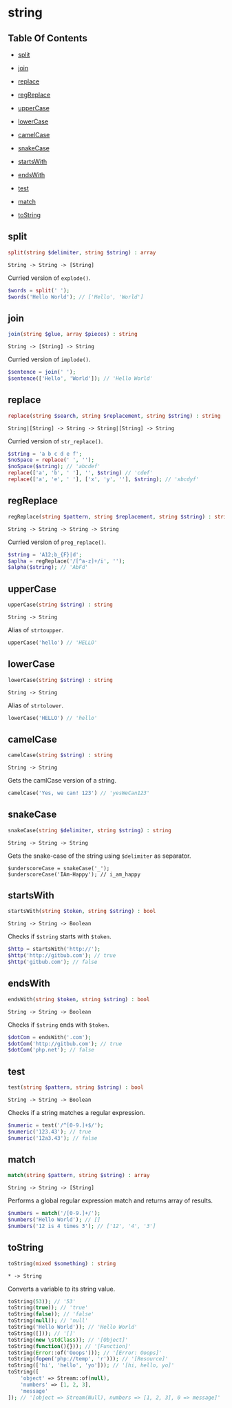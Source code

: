 # string

## Table Of Contents

- [split](https://github.com/tarsana/functional/blob/master/docs/string.md#split)

- [join](https://github.com/tarsana/functional/blob/master/docs/string.md#join)

- [replace](https://github.com/tarsana/functional/blob/master/docs/string.md#replace)

- [regReplace](https://github.com/tarsana/functional/blob/master/docs/string.md#regReplace)

- [upperCase](https://github.com/tarsana/functional/blob/master/docs/string.md#upperCase)

- [lowerCase](https://github.com/tarsana/functional/blob/master/docs/string.md#lowerCase)

- [camelCase](https://github.com/tarsana/functional/blob/master/docs/string.md#camelCase)

- [snakeCase](https://github.com/tarsana/functional/blob/master/docs/string.md#snakeCase)

- [startsWith](https://github.com/tarsana/functional/blob/master/docs/string.md#startsWith)

- [endsWith](https://github.com/tarsana/functional/blob/master/docs/string.md#endsWith)

- [test](https://github.com/tarsana/functional/blob/master/docs/string.md#test)

- [match](https://github.com/tarsana/functional/blob/master/docs/string.md#match)

- [toString](https://github.com/tarsana/functional/blob/master/docs/string.md#toString)

## split

```php
split(string $delimiter, string $string) : array
```

```
String -> String -> [String]
```

Curried version of `explode()`.
```php
$words = split(' ');
$words('Hello World'); // ['Hello', 'World']
```

## join

```php
join(string $glue, array $pieces) : string
```

```
String -> [String] -> String
```

Curried version of `implode()`.
```php
$sentence = join(' ');
$sentence(['Hello', 'World']); // 'Hello World'
```

## replace

```php
replace(string $search, string $replacement, string $string) : string
```

```
String|[String] -> String -> String|[String] -> String
```

Curried version of `str_replace()`.
```php
$string = 'a b c d e f';
$noSpace = replace(' ', '');
$noSpace($string); // 'abcdef'
replace(['a', 'b', ' '], '', $string) // 'cdef'
replace(['a', 'e', ' '], ['x', 'y', ''], $string); // 'xbcdyf'
```

## regReplace

```php
regReplace(string $pattern, string $replacement, string $string) : string
```

```
String -> String -> String -> String
```

Curried version of `preg_replace()`.
```php
$string = 'A12;b_{F}|d';
$aplha = regReplace('/[^a-z]+/i', '');
$alpha($string); // 'AbFd'
```

## upperCase

```php
upperCase(string $string) : string
```

```
String -> String
```

Alias of `strtoupper`.
```php
upperCase('hello') // 'HELLO'
```

## lowerCase

```php
lowerCase(string $string) : string
```

```
String -> String
```

Alias of `strtolower`.
```php
lowerCase('HELLO') // 'hello'
```

## camelCase

```php
camelCase(string $string) : string
```

```
String -> String
```

Gets the camlCase version of a string.
```php
camelCase('Yes, we can! 123') // 'yesWeCan123'
```

## snakeCase

```php
snakeCase(string $delimiter, string $string) : string
```

```
String -> String -> String
```

Gets the snake-case of the string using `$delimiter` as separator.
```
$underscoreCase = snakeCase('_');
$underscoreCase('IAm-Happy'); // i_am_happy
```

## startsWith

```php
startsWith(string $token, string $string) : bool
```

```
String -> String -> Boolean
```

Checks if `$string` starts with `$token`.
```php
$http = startsWith('http://');
$http('http://gitbub.com'); // true
$http('gitbub.com'); // false
```

## endsWith

```php
endsWith(string $token, string $string) : bool
```

```
String -> String -> Boolean
```

Checks if `$string` ends with `$token`.
```php
$dotCom = endsWith('.com');
$dotCom('http://gitbub.com'); // true
$dotCom('php.net'); // false
```

## test

```php
test(string $pattern, string $string) : bool
```

```
String -> String -> Boolean
```

Checks if a string matches a regular expression.
```php
$numeric = test('/^[0-9.]+$/');
$numeric('123.43'); // true
$numeric('12a3.43'); // false
```

## match

```php
match(string $pattern, string $string) : array
```

```
String -> String -> [String]
```

Performs a global regular expression match
and returns array of results.
```php
$numbers = match('/[0-9.]+/');
$numbers('Hello World'); // []
$numbers('12 is 4 times 3'); // ['12', '4', '3']
```

## toString

```php
toString(mixed $something) : string
```

```
* -> String
```

Converts a variable to its string value.
```php
toString(53)); // '53'
toString(true)); // 'true'
toString(false)); // 'false'
toString(null)); // 'null'
toString('Hello World')); // 'Hello World'
toString([])); // '[]'
toString(new \stdClass)); // '[Object]'
toString(function(){})); // '[Function]'
toString(Error::of('Ooops'))); // '[Error: Ooops]'
toString(fopen('php://temp', 'r'))); // '[Resource]'
toString(['hi', 'hello', 'yo'])); // '[hi, hello, yo]'
toString([
    'object' => Stream::of(null),
    'numbers' => [1, 2, 3],
    'message'
]); // '[object => Stream(Null), numbers => [1, 2, 3], 0 => message]'
```